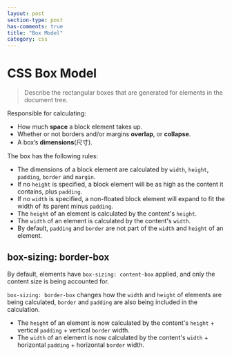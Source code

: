 ```yaml
---
layout: post
section-type: post
has-comments: true
title: "Box Model"
category: css
---
```


# CSS Box Model

> Describe the rectangular boxes that are generated for elements in the document tree.
> 

Responsible for calculating:

- How much **space** a block element takes up.
- Whether or not borders and/or margins **overlap**, or **collapse**.
- A box’s **dimensions**(尺寸).


The box has the following rules:

- The dimensions of a block element are calculated by `width`, `height`, `padding`, `border` and `margin`.
- If no `height` is specified, a block element will be as high as the content it contains, plus `padding`.
- If no `width` is specified, a non-floated block element will expand to fit the width of its parent minus `padding`.
- The `height` of an element is calculated by the content's `height`.
- The `width` of an element is calculated by the content's `width`.
- By default, `padding` and `border` are not part of the `width` and `height` of an element.

## box-sizing: border-box

By default, elements have `box-sizing: content-box` applied, and only the content size is being accounted for.

`box-sizing: border-box` changes how the `width` and `height` of elements are being calculated, `border` and `padding` are also being included in the calculation.

- The `height` of an element is now calculated by the content's `height` + vertical `padding` + vertical `border` width.
- The `width` of an element is now calculated by the content's `width` + horizontal `padding` + horizontal `border` width.